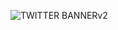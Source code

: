![TWITTER BANNERv2](https://github.com/mxiumz/mxiumz/assets/144118911/0df5d80d-73e0-46dd-a12d-a5a13d8466b0)

